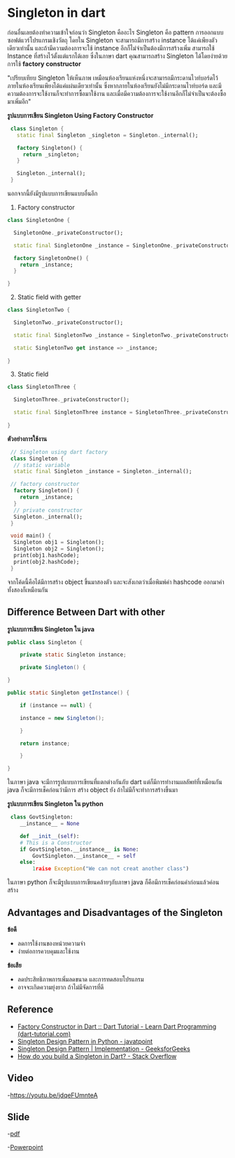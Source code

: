 # Singleton in dart
ก่อนอื่นเลยต้องทำความเข้าใจก่อนว่า Singleton คืออะไร Singleton คือ pattern การออกแบบซอฟต์แวร์โปรแกรมเชิงวัตถุ โดยใน Singleton จะสามารถมีการสร้าง instance ได้แค่เพียงตัวเดียวเท่านั้น และถ้ามีความต้องการจะใช้ instance อีกก็ไม่จำเป็นต้องมีการสร้างเพิ่ม สามารถใช้ Instance ที่สร้างไว้ตั้งแต่แรกได้เลย  ซึ่งในภาษา dart คุณสามารถสร้าง Singleton ได้โดยง่ายด้วยการใช้ **factory constructor** 

"เปรียบเทียบ Singleton ให้เห็นภาพ เหมือนห้องเรียนแห่งหนึ่งจะสามารถมีกระดานไวท์บอร์ดไว้ภายในห้องเรียนเพียงได้แค่แผ่นเดียวเท่านั้น ซึ่งหากภายในห้องเรียนยังไม่มีกระดานไวท์บอร์ด และมีความต้องการจะใช้งานก็จะทำการซื้อมาใช้งาน และเมื่อมีความต้องการจะใช้งานอีกก็ไม่จำเป็นจะต้องซื้อมาเพิ่มอีก"

**รูปแบบการเขียน Singleton Using Factory Constructor**

   ```dart
	class Singleton {
	  static final Singleton _singleton = Singleton._internal();

	  factory Singleton() {
	    return _singleton;
	  }

	  Singleton._internal();
	}
```
  นอกจากนี้ยังมีรูปแบบการเขียนแบบอื่นอีก

 1. Factory constructor

```dart
class SingletonOne {

  SingletonOne._privateConstructor();

  static final SingletonOne _instance = SingletonOne._privateConstructor();

  factory SingletonOne() {
    return _instance;
  }

}
```

 2. Static field with getter
```dart
class SingletonTwo {

  SingletonTwo._privateConstructor();

  static final SingletonTwo _instance = SingletonTwo._privateConstructor();

  static SingletonTwo get instance => _instance;
  
}
```

 3. Static field 
```dart
class SingletonThree {

  SingletonThree._privateConstructor();

  static final SingletonThree instance = SingletonThree._privateConstructor();
  
}
```

 

**ตัวอย่างการใช้งาน**
   ```dart
    // Singleton using dart factory
	class Singleton {
	 // static variable
	 static final Singleton _instance = Singleton._internal();
 
	// factory constructor
	 factory Singleton() {
	   return _instance;
	 }
	 // private constructor 
	 Singleton._internal();
	}
 
	void main() {
	 Singleton obj1 = Singleton();
	 Singleton obj2 = Singleton();
	 print(obj1.hashCode);
	 print(obj2.hashCode);
	}
 ```
  จากโค้ดนี้คือได้มีการสร้าง object ขึ้นมาสองตัว และจะสังเกตว่าเมื่อพิมพ์ค่า hashcode ออกมาค่าทั้งสองก็เหมือนกัน



## Difference Between Dart with other
**รูปแบบการเขียน Singleton ใน java** 
```java
public class Singleton {

	private static Singleton instance;

	private Singleton() {

}

public static Singleton getInstance() {

	if (instance == null) {

	instance = new Singleton();

	}

	return instance;

	}

}
```
  ในภาษา java จะมีการรูปแบบการเขียนที่แตกต่างกันกับ dart แต่ก็มีการทำงานผลลัพท์ที่เหมือนกัน java ก็จะมีการเช็คก่อนว่ามีการ สร้าง object ยัง ถ้าไม่มีก็จะทำการสร้างขึ้นมา



**รูปแบบการเขียน Singleton ใน python** 
```python
 class GovtSingleton:
	__instance__ = None

	def __init__(self):
	# This is a Constructor
	if GovtSingleton.__instance__ is None:
		GovtSingleton.__instance__ = self
	else:
		1raise Exception("We can not creat another class")
```
  ในภาษา python ก็จะมีรูปแบบการเขียนคล้ายๆกับภาษา java ก็คือมีการเช็คก่อนค่าก่อนแล้วค่อนสร้าง
## **Advantages and Disadvantages of the Singleton**

**ข้อดี**

 - ลดการใช้งานของหน่วยความจำ
 - ง่ายต่อการควบคุมและใช้งาน
 
 **ข้อเสีย**
 
 - ลดประสิทธิภาพการเพิ่มลดขนาด และการทดสอบโปรแกรม
 - อาจจะเกิดความยุ่งยาก ถ้าไม่มีจัดการที่ดี




## Reference

 - [Factory Constructor in Dart :: Dart Tutorial - Learn Dart Programming (dart-tutorial.com)](https://dart-tutorial.com/object-oriented-programming/factory-constructor-in-dart/)
 - [Singleton Design Pattern in Python - javatpoint](https://www.javatpoint.com/singleton-design-pattern-in-python)
 - [Singleton Design Pattern | Implementation - GeeksforGeeks](https://www.geeksforgeeks.org/singleton-design-pattern/)
 - [How do you build a Singleton in Dart? - Stack Overflow](https://stackoverflow.com/questions/12649573/how-do-you-build-a-singleton-in-dart)
## Video
-https://youtu.be/jdqeFUmnteA

## Slide

-[pdf](https://drive.google.com/file/d/1mSNPw755RCxA4IBsEK5nawxxh_Im-oiW/view?usp=drive_link)

-[Powerpoint](https://docs.google.com/presentation/d/1LnPVZ5FcOVgjTNYhDBmJgSr0gsBoN824/edit?usp=drive_link&ouid=109956211958922233250&rtpof=true&sd=true)

